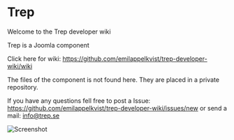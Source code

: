# Trep
Welcome to the Trep developer wiki

Trep is a Joomla component
<br>

Click here for wiki:
https://github.com/emilappelkvist/trep-developer-wiki/wiki
<br>

The files of the component is not found here. They are placed in a private repository.

If you have any questions fell free to post a Issue:
https://github.com/emilappelkvist/trep-developer-wiki/issues/new
or send a mail:
info@trep.se

![Screenshot](http://www.joomlatools.com/images/blog/2015/joomla-vagrant-13-dashboard.png)
